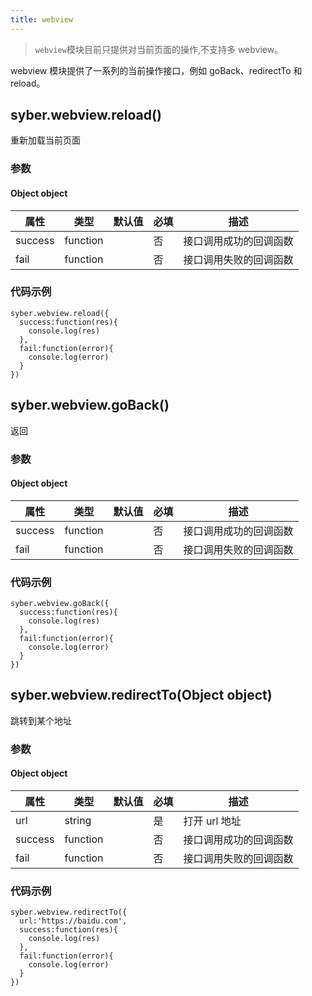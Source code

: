 ```yaml
---
title: webview
---
```


> `webview`模块目前只提供对当前页面的操作,不支持多 webview。

webview 模块提供了一系列的当前操作接口，例如 goBack、redirectTo 和 reload。

## syber.webview.reload()

重新加载当前页面

### 参数

#### Object object

| 属性    | 类型     | 默认值 | 必填 | 描述                   |
| ------- | -------- | ------ | ---- | ---------------------- |
| success | function |        | 否   | 接口调用成功的回调函数 |
| fail    | function |        | 否   | 接口调用失败的回调函数 |

### 代码示例

```
syber.webview.reload({
  success:function(res){
    console.log(res)
  },
  fail:function(error){
    console.log(error)
  }
})
```

## syber.webview.goBack()

返回

### 参数

#### Object object

| 属性    | 类型     | 默认值 | 必填 | 描述                   |
| ------- | -------- | ------ | ---- | ---------------------- |
| success | function |        | 否   | 接口调用成功的回调函数 |
| fail    | function |        | 否   | 接口调用失败的回调函数 |

### 代码示例

```
syber.webview.goBack({
  success:function(res){
    console.log(res)
  },
  fail:function(error){
    console.log(error)
  }
})
```

## syber.webview.redirectTo(Object object)

跳转到某个地址

### 参数

#### Object object

| 属性    | 类型     | 默认值 | 必填 | 描述                   |
| ------- | -------- | ------ | ---- | ---------------------- |
| url     | string   |        | 是   | 打开 url 地址          |
| success | function |        | 否   | 接口调用成功的回调函数 |
| fail    | function |        | 否   | 接口调用失败的回调函数 |

### 代码示例

```
syber.webview.redirectTo({
  url:'https://baidu.com',
  success:function(res){
    console.log(res)
  },
  fail:function(error){
    console.log(error)
  }
})
```
